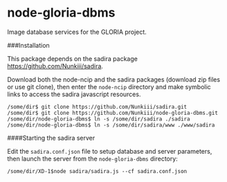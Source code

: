 node-gloria-dbms
=====

Image database services for the GLORIA project. 

###Installation 

This package depends on the sadira package https://github.com/Nunkiii/sadira. 

Download both the node-ncip and the sadira packages (download zip files or use git clone), then enter the `node-ncip` directory and make symbolic links to access the sadira javascript resources. 

    /some/dir$ git clone https://github.com/Nunkiii/sadira.git
    /some/dir$ git clone https://github.com/Nunkiii/node-gloria-dbms.git
    /some/dir/node-gloria-dbms$ ln -s /some/dir/sadira ./sadira
    /some/dir/node-gloria-dbms$ ln -s /some/dir/sadira/www ./www/sadira

####Starting the sadira server 

Edit the `sadira.conf.json` file to setup database and server parameters, then launch the server from the `node-gloria-dbms` directory:

    /some/dir/XD-1$node sadira/sadira.js --cf sadira.conf.json 

